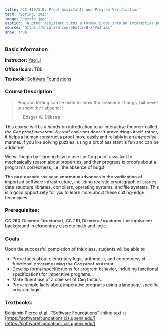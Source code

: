 ```yaml
---
title: "CS 410/510: Proof Assistants and Program Verification"
term: "Spring, 2023"
image: "puzzle.jpeg"
caption: "A proof assistant turns a formal proof into an interactive puzzle."
source: "https://unsplash.com/photos/B-x4VaIriRc"
show: true
---
```


### Basic Information

**Instructor:** [Yao Li](../index.html)

**Office Hours:** TBD

**Textbook:** [Software Foundations](https://softwarefoundations.cis.upenn.edu/)

### Course Description

> Program testing can be used to show the presence of bugs, but never to show
> their absence! 
>
> ---Edsger W. Dijkstra

This course will be a hands-on introduction to an interactive theorem called
_the Coq proof assistant_. A proof assistant doesn't prove things itself;
rather, it helps a human construct a proof more easily and reliably in an
_interactive_ manner. If you like solving puzzles, using a proof assistant is
fun and can be addictive!

We will begin by learning how to use the Coq proof assistant to mechanically
reason about properties, and then progress to proofs about a program's
correctness, i.e., the absence of bugs!

The past decade has seen enormous advances in the verification of important
software infrastructure, including realistic cryptographic libraries, data
structure libraries, compilers, operating systems, and file systems. This is a
good opportunity for you to learn more about these cutting-edge techniques.

### Prerequisites:
CS 250, Discrete Structures I, CS 251, Discrete Structures II or equivalent
background in elementray discrete math and logic.

### Goals:
Upon the successful completion of this class, students will be able to:

- Prove facts about elementary logic, arithmetic, and correctness of functional
  programs using the Coq proof assistant.
- Develop formal specifications for program behavior, including functional
  specifications for imperative programs.
- Make fluent use of a core set of Coq tactics.
- Prove simple facts about imperative programs using a language-specific program
  logic.

### Textbooks:
Benjamin Pierce et al., "Software Foundations" online text at
[https://softwarefoundations.cis.upenn.edu/](https://softwarefoundations.cis.upenn.edu/)
